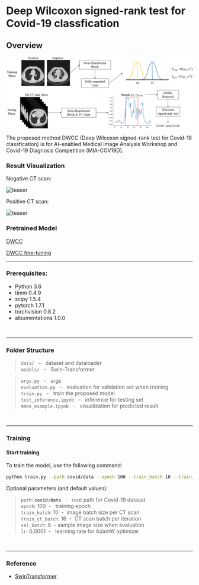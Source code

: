 # Deep Wilcoxon signed-rank test for Covid-19 classfication

## Overview 

![teaser](figures/flowchart.png)



The proposed method DWCC (Deep Wilcoxon signed-rank test for Covid-19 classfication) is for AI-enabled Medical Image Analysis Workshop and Covid-19 Diagnosis Competition (MIA-COV19D).

### Result Visualization

Negative CT scan:

![teaser](figures/neg.gif)

Positive CT scan:

![teaser](figures/pos.gif)

### Pretrained Model
[DWCC](https://www.dropbox.com/s/qkfy2q7a3r3kflm/DWCC.zip?dl=0)

[DWCC fine-tuning](https://www.dropbox.com/s/wzbg7w44qs8erjl/DWCC_finetuning.zip?dl=0)

---
### Prerequisites:

- Python 3.6
- timm 0.4.9
- scipy 1.5.4
- pytorch 1.7.1
- torchvision 0.8.2
- albumentations 1.0.0

<br/>

---
### Folder Structure

>```data/```             &nbsp; - &nbsp; dataset and dataloader <br/>
>```models/```      &nbsp; - &nbsp; Swin-Transformer <br/>

>```args.py```     &nbsp; - &nbsp; args<br/>
>```evaluation.py```            &nbsp; - &nbsp; evaluation for validation set when training <br/>
>```train.py```      &nbsp; - &nbsp; train the proposed model <br/>
>```test_inference.ipynb```       &nbsp; - &nbsp; inference for testing set <br/>
>```make_example.ipynb```     &nbsp; - &nbsp;  visualization for predicted result<br/>

<br/>

---
### Training

#### Start training
To train the model, use the following command:

```bash
python train.py --path covid/data --epoch 100 --train_batch 10 --train_ct_batch 16 --val_batch 8 --lr 0.0001
```

Optional parameters (and default values):

>```path```: **```covid/data```** &nbsp; - &nbsp; root path for Covid-19 dataset<br/>
>```epoch```:  100&nbsp; - &nbsp; training epoch <br/>```train_batch```:  10&nbsp; - &nbsp;image batch size per CT scan <br/>```train_ct_batch```:  16&nbsp; - &nbsp;CT scan batch per iteration <br/>```val_batch```:  8&nbsp; - sample image size when evaluation <br/>```lr```:  0.0001&nbsp; - &nbsp; learning rate for AdamW optimizer <br/>

<br/>

---
### Reference

* [SwinTransformer](https://github.com/microsoft/Swin-Transformer)

